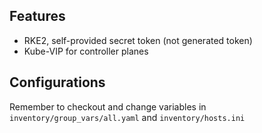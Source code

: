 ## Features

- RKE2, self-provided secret token (not generated token)
- Kube-VIP for controller planes

## Configurations

Remember to checkout and change variables in `inventory/group_vars/all.yaml` and `inventory/hosts.ini`
